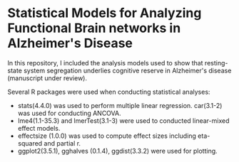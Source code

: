 # Statistical Models for Analyzing Functional Brain networks in Alzheimer's Disease
In this repository, I included the analysis models used to show that resting-state system segregation underlies cognitive reserve in Alzheimer's disease (manuscript under review). 

Several R packages were used when conducting statistical analyses:

- stats(4.4.0) was used to perform multiple linear regression. car(3.1-2) was used for conducting ANCOVA. <br>
- lme4(1.1-35.3) and lmerTest(3.1-3) were used to conducted linear-mixed effect models. <br>
- effectsize (1.0.0) was used to compute effect sizes including eta-squared and partial r. <br>
- ggplot2(3.5.1), gghalves (0.1.4), ggdist(3.3.2) were used for plotting.
